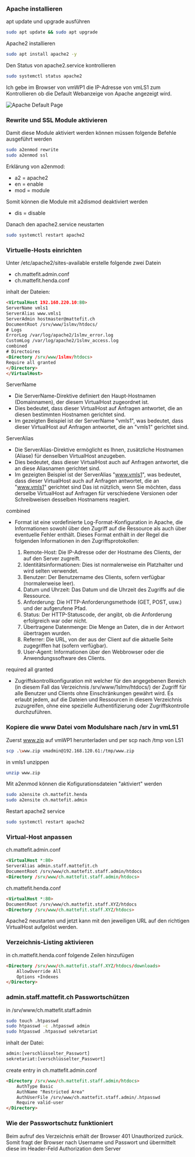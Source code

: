 
### Apache installieren
apt update und upgrade ausführen
```bash
sudo apt update && sudo apt upgrade
```
Apache2 installieren
```bash
sudo apt install apache2 -y
```
Den Status von apache2.service kontrollieren
```bash
sudo systemctl status apache2
```
Ich gebe im Browser von vmWP1 die IP-Adresse von vmLS1 zum Kontrollieren ob die Default Webanzeige von Apache angezeigt wird.

![Apache Default Page](/Webserver/apache_default_page.png)

### Rewrite und SSL Module aktivieren
Damit diese Module aktiviert werden können müssen folgende Befehle ausgeführt werden
```bash
sudo a2enmod rewrite
sudo a2enmod ssl
```
Erklärung von a2enmod:
- a2 = apache2
- en = enable
- mod = module

Somit können die Module mit a2dismod deaktiviert werden
- dis = disable

Danach den apache2.service neustarten
```bash
sudo systemctl restart apache2
```

### Virtuelle-Hosts einrichten
Unter /etc/apache2/sites-available erstelle folgende zwei Datein
- ch.mattefit.admin.conf
- ch.mattefit.henda.conf

inhalt der Dateien:
```html
<VirtualHost 192.168.220.10:80>
ServerName vmls1
ServerAlias www.vmls1
ServerAdmin hostmaster@mattefit.ch
DocumentRoot /srv/www/1slmv/htdocs/
# Logs
ErrorLog /var/log/apache2/1slmv_error.log
CustomLog /var/log/apache2/1slmv_access.log
combined
# Directoires
<Directory /srv/www/1slmv/htdocs>
Require all granted
</Directory>
</VirtualHost>
```

ServerName
- Die ServerName-Direktive definiert den Haupt-Hostnamen (Domainnamen), der diesem VirtualHost zugeordnet ist.
- Dies bedeutet, dass dieser VirtualHost auf Anfragen antwortet, die an diesen bestimmten Hostnamen gerichtet sind.
- Im gezeigten Beispiel ist der ServerName "vmls1", was bedeutet, dass dieser VirtualHost auf Anfragen antwortet, die an "vmls1" gerichtet sind.

ServerAlias
- Die ServerAlias-Direktive ermöglicht es Ihnen, zusätzliche Hostnamen (Aliase) für denselben VirtualHost anzugeben.
- Dies bedeutet, dass dieser VirtualHost auch auf Anfragen antwortet, die an diese Aliasnamen gerichtet sind.
- Im gezeigten Beispiel ist der ServerAlias "www.vmls1", was        bedeutet, dass dieser VirtualHost auch auf Anfragen antwortet, die an "www.vmls1" gerichtet sind Das ist nützlich, wenn Sie möchten, dass derselbe VirtualHost auf Anfragen für verschiedene Versionen oder Schreibweisen desselben Hostnamens reagiert.

combined
- Format ist eine vordefinierte Log-Format-Konfiguration in Apache, die Informationen sowohl über den Zugriff auf die Ressource als auch über eventuelle Fehler enthält. Dieses Format enthält in der Regel die folgenden Informationen in den Zugriffsprotokollen:

    1. Remote-Host: Die IP-Adresse oder der Hostname des Clients, der auf den Server zugreift.
    2. Identitätsinformationen: Dies ist normalerweise ein Platzhalter und wird selten verwendet.
    3. Benutzer: Der Benutzername des Clients, sofern verfügbar (normalerweise leer).
    4. Datum und Uhrzeit: Das Datum und die Uhrzeit des Zugriffs auf die Ressource.
    5. Anforderung: Die HTTP-Anforderungsmethode (GET, POST, usw.) und der aufgerufene Pfad.
    6. Status: Der HTTP-Statuscode, der angibt, ob die Anforderung erfolgreich war oder nicht.
    7. Übertragene Datenmenge: Die Menge an Daten, die in der Antwort übertragen wurden.
    8. Referrer: Die URL, von der aus der Client auf die aktuelle Seite zugegriffen hat (sofern verfügbar).
    9. User-Agent: Informationen über den Webbrowser oder die Anwendungssoftware des Clients.

required all granted
- Zugriffskontrollkonfiguration mit welcher für den angegebenen Bereich (in diesem Fall das Verzeichnis /srv/www/1slmv/htdocs/) der Zugriff für alle Benutzer und Clients ohne Einschränkungen gewährt wird. Es erlaubt jedem, auf die Dateien und Ressourcen in diesem Verzeichnis zuzugreifen, ohne eine spezielle Authentifizierung oder Zugriffskontrolle durchzuführen.

### Kopiere die www Datei vom Modulshare nach /srv in vmLS1
Zuerst www.zip auf vmWP1 herunterladen und per scp nach /tmp von LS1
```bash
scp .\www.zip vmadmin@192.168.120.61:/tmp/www.zip
```
in vmls1 unzippen
```bash
unzip www.zip
```
Mit a2enmod können die Kofigurationsdateien "aktiviert" werden
```bash
sudo a2ensite ch.mattefit.henda
sudo a2ensite ch.mattefit.admin
```
Restart apache2 service
```bash
sudo systemctl restart apache2
```

### Virtual-Host anpassen
ch.mattefit.admin.conf
```html
<VirtualHost *:80>
ServerAlias admin.staff.mattefit.ch
DocumentRoot /srv/www/ch.mattefit.staff.admin/htdocs
<Directory /srv/www/ch.mattefit.staff.admin/htdocs>
```

ch.mattefit.henda.conf
```html
<VirtualHost *:80>
DocumentRoot /srv/www/ch.mattefit.staff.XYZ/htdocs
<Directory /srv/www/ch.mattefit.staff.XYZ/htdocs>
```
Apache2 neustarten und jetzt kann mit den jeweiligen URL auf den richtigen VirtualHost aufgelöst werden.

### Verzeichnis-Listing aktivieren
in ch.mattefit.henda.conf folgende Zeilen hinzufügen
```html
<Directory /srv/www/ch.mattefit.staff.XYZ/htdocs/downloads>
    AllowOverride All
    Options +Indexes
</Directory>
```
### admin.staff.mattefit.ch Passwortschützen
in /srv/www/ch.mattefit.staff.admin
```bash
sudo touch .htpasswd
sudo htpasswd -c .htpasswd admin
sudo htpasswd .htpasswd sekretariat
```
inhalt der Datei:
```bash
admin:[verschlüsselter_Passwort]
sekretariat:[verschlüsselter_Passwort]
```
create entry in ch.mattefit.admin.conf
```html
<Directory /srv/www/ch.mattefit.staff.admin/htdocs>
    AuthType Basic
    AuthName "Restricted Area"
    AuthUserFile /srv/www/ch.mattefit.staff.admin/.htpasswd
    Require valid-user
</Directory>
```
### Wie der Passwortschutz funktioniert 
Beim aufruf des Verzeichnis erhält der Browser 401 Unauthorized zurück. Somit fragt der Browser nach Username und Passwort und übermittelt diese im Header-Feld Authorization dem Server

